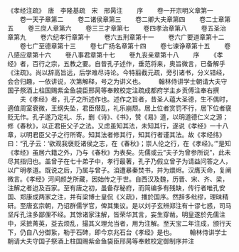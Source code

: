 <!-- { "loadSidebar": true } -->
《孝经注疏》　唐　李隆基疏　宋　邢昺注
　　序
　　卷一开宗明义章第一
　　卷一天子章第二
　　卷二诸侯章第三
　　卷二卿大夫章第四
　　卷二士章第五
　　卷三庶人章第六
　　卷三三才章第七
　　卷四孝治章第八
　　卷五圣治章第九
　　卷六纪孝行章第十
　　卷六五刑章第十一
　　卷六广要道章第十二
　　卷七广至德章第十三
　　卷七广扬名章第十四
　　卷七谏诤章第十五
　　卷八感应章第十六
　　卷八事君章第十七
　　卷九丧亲章第十八
　　序
　　《孝经》者，百行之宗，五教之要。自昔孔子述作，垂范将来，奥旨微言，已备解乎《注疏》。尚以辞高旨远，后学难尽诗论。今特翦截元疏，旁引诸书，分义错经，会合归趣，一依讲说，次第解释，号之为讲义也。
　　翰林侍讲学士朝请大夫守国子祭酒上柱国赐紫金鱼袋臣邢昺等奉敕校定注疏成都府学主乡贡傅注奉右撰
　　夫《孝经》者，孔子之所述作也。述作之旨者，昔圣人蕴大圣德，生不偶时，適值周室衰微，王纲失坠，君臣僣乱，礼乐崩颓。居上位者赏罚不行，居下位者襃贬无作。孔子遂乃定礼、乐，删《诗》、《书》，赞《易》道，以明道德仁义之源；修《春秋》，以正君臣父子之法。又虑虽知其法，未知其行，遂说《孝经》一十八章，以明君臣父子之行所寄。知其法者修其行，知其行者谨其法。故《孝经纬》曰：“孔子云：‘欲观我襃贬诸侯之志，在《春秋》；崇人伦之行，在《孝经》。’”是知《孝经》虽居六籍之外，乃与《春秋》为表矣。先儒或云“夫子为曾参所说”，此未尽其指归也。盖曾子在七十弟子中，孝行最著，孔子乃假立曾子为请益问答之人，以广明孝道。既说之后，乃属与曾子。洎遭暴秦焚书，并为煨烬。汉膺天命，复阐微言。《孝经》河间颜芝所藏，因始传之于世。自西汉及魏，历晋、宋、齐、梁，注解之者迨及百家。至有唐之初，虽备存秘府，而简编多有残缺，传行者唯孔安国、郑康成两家之注，并有梁博士皇侃《义疏》，播於国序。然辞多纰缪，理昧精研。至唐玄宗朝，乃诏群儒学官，俾其集议。是以刘子玄辨郑注有十谬七惑，司马坚斥孔注多鄙俚不经。其馀诸家注解，皆荣华其言，妄生穿凿。明皇遂於先儒注中，采摭菁英，芟去烦乱，撮其义理允当者，用为注解。至天宝二年注成，颁行天下，仍自八分御紥，勒于石碑，即今京兆石台《孝经》是也。
　　翰林侍讲学士朝请大夫守国子祭酒上柱国赐紫金鱼袋臣邢昺等奉敕校定御制序并注
